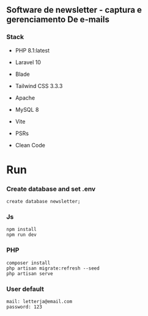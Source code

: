## Software de newsletter - captura e gerenciamento De e-mails
### Stack
- PHP 8.1:latest
- Laravel 10
- Blade
- Tailwind CSS 3.3.3
- Apache
- MySQL 8
- Vite

- PSRs
- Clean Code

# Run
### Create database and set .env
```
create database newsletter;
```

### Js
```
npm install
npm run dev
```

### PHP 
```
composer install
php artisan migrate:refresh --seed
php artisan serve
```


### User default
```
mail: letterja@email.com
password: 123
```